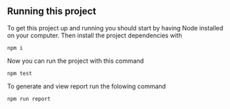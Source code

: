 ## Running this project

To get this project up and running you should start by having Node installed on your computer. 
Then install the project dependencies with

```
npm i
```

Now you can run the project with this command

```
npm test
```

To generate and view report run the folowing command

```
npm run report
```